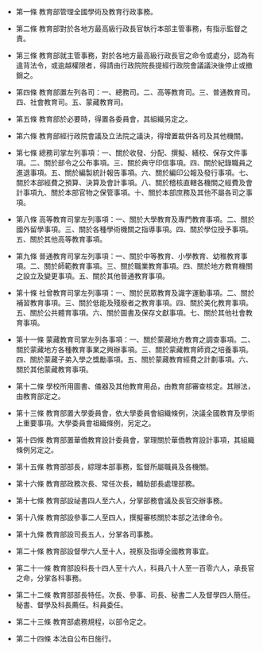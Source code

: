 * 第一條 教育部管理全國學術及教育行政事務。

* 第二條 教育部對於各地方最高級行政長官執行本部主管事務，有指示監督之責。

* 第三條 教育部就主管事務，對於各地方最高級行政長官之命令或處分，認為有違背法令，或逾越權限者，得請由行政院院長提經行政院會議議決後停止或撤銷之。

* 第四條 教育部置左列各司：一、總務司。二、高等教育司。三、普通教育司。四、社會教育司。五、蒙藏教育司。

* 第五條 教育部於必要時，得置各委員會，其組織另定之。

* 第六條 教育部經行政院會議及立法院之議決，得增置裁併各司及其他機關。

* 第七條 總務司掌左列事項：一、關於收發、分配、撰擬、繕校、保存文件事項。二、關於部令之公布事項。三、關於典守印信事項。四、關於紀錄職員之進退事項。五、關於編製統計報告事項。六、關於編印公報及發行事項。七、關於本部經費之預算、決算及會計事項。八、關於稽核直轄各機關之經費及會計事項九、關於本部官物之保管事項。十、關於本部庶務及其他不屬各司之事項。

* 第八條 高等教育司掌左列事項：一、關於大學教育及專門教育事項。二、關於國外留學事項。三、關於各種學術機關之指導事項。四、關於學位授予事項。五、關於其他高等教育事項。

* 第九條 普通教育司掌左列事項：一、關於中等教育、小學教育、幼稚教育事項。二、關於師範教育事項。三、關於職業教育事項。四、關於地方教育機關之設立及變更事項。五、關於其他普通教育事項。

* 第十條 社曾教育司掌左列事項：一、關於民眾教育及識字運動事項。二、關於補習教育事項。三、關於低能及殘廢者之教育事項。四、關於美化教育事項。五、關於公共體育事項。六、關於圖書及保存文獻事項。七、關於其他社會教育事項。

* 第十一條 蒙藏教育司掌左列各事項：一、關於蒙藏地方教育之調查事項。二、關於蒙藏地方各種教育事業之興辦事項。三、關於蒙藏教育師資之培養事項。四、關於蒙藏子弟入學之獎勵事項。五、關於蒙藏教育經費之計劃事項。六、關於其他蒙藏教育事項。

* 第十二條 學校所用圖書、儀器及其他教育用品，由教育部審查核定。其辦法，由教育部定之。

* 第十三條 教育部置大學委員會，依大學委員會組織條例，決議全國教育及學術上重要事項。大學委員會祖織條例，另定之。

* 第十四條 教育部置華僑教育設計委員會，掌理關於華僑教育設計事項，其組織條例另定之。

* 第十五條 教育部部長，綜理本部事務，監督所屬職員及各機關。

* 第十六條 教育部政務次長、常任次長，輔助部長處理部務。

* 第十七條 教育部設祕書四人至六人，分掌部務會議及長官交辦事務。

* 第十八條 教育部設參事二人至四人，撰擬審核關於本部之法律命令。

* 第十九條 教育部設司長五人，分掌各司事務。

* 第二十條 教育部設督學六人至十人，視察及指導全國教育事宜。

* 第二十一條 教育部設科長十四人至十六人，科員八十人至一百零六人，承長官之命，分掌各科事務。

* 第二十二條 教育部部長特任。次長、參事、司長、秘書二人及督學四人簡任。秘書、督學及科長薦任。科員委任。

* 第二十三條 教育部處務規程，以部令定之。

* 第二十四條 本法自公布日施行。

